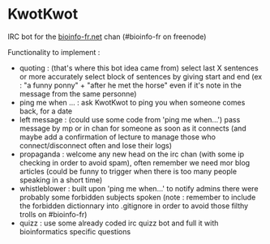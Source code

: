 # KwotKwot

IRC bot for the [bioinfo-fr.net](bioinfo-fr.net "bioinfo-fr.net") chan (#bioinfo-fr on freenode)

Functionality to implement :
- quoting : (that's where this bot idea came from) select last X sentences or more accurately select block of sentences by giving start and end (ex : "a funny ponny" + "after he met the horse" even if it's note in the message from the same personne)
- ping me when ... : ask KwotKwot to ping you when someone comes back, for a date
- left message : (could use some code from 'ping me when...') pass message by mp or in chan for someone as soon as it connects (and maybe add a confirmation of lecture to manage those who connect/disconnect often and lose their logs)
- propaganda : welcome any new head on the irc chan (with some ip checking in order to avoid spam), often remember we need mor blog articles (could be funny to trigger when there is too many people speaking in a short time)
- whistleblower : built upon 'ping me when...' to notify admins there were probably some forbidden subjects spoken (note : remember to include the forbidden dictionnary into .gitignore in order to avoid those filthy trolls on #bioinfo-fr)
- quizz : use some already coded irc quizz bot and full it with bioinformatics specific questions

